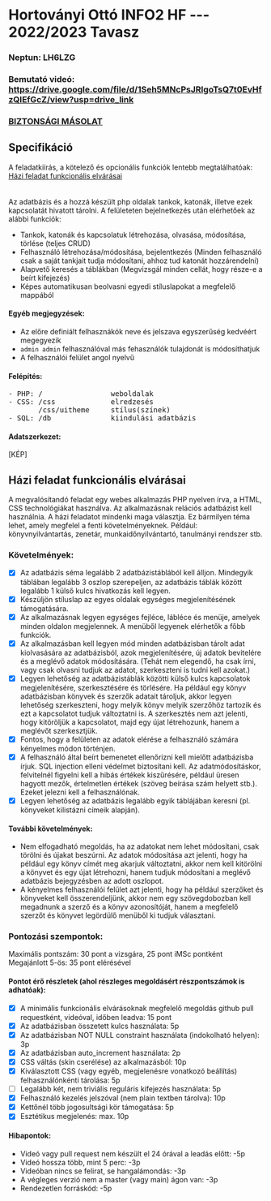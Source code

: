# Hortoványi Ottó INFO2 HF --- 2022/2023 Tavasz  

### Neptun: LH6LZG  

### Bemutató videó: https://drive.google.com/file/d/1Seh5MNcPsJRIgoTsQ7t0EvHfzQIEfGcZ/view?usp=drive_link

### [BIZTONSÁGI MÁSOLAT](https://github.com/hortovanyioti/info2nagyhf/blob/master)  

## Specifikáció  

A feladatkiírás, a kötelező és opcionális funkciók lentebb megtalálhatóak: [Házi feladat funkcionális elvárásai](#h%C3%A1zi-feladat-funkcion%C3%A1lis-elv%C3%A1r%C3%A1sai)  
</br>  
Az adatbázis és a hozzá készült php oldalak tankok, katonák, illetve ezek kapcsolatát hivatott tárolni. A felületeten bejelnetkezés után elérhetőek az alábbi funkciók:

- Tankok, katonák és kapcsolatuk létrehozása, olvasása, módosítása, törlése (teljes CRUD)
- Felhasználó létrehozása/módosítása, bejelentkezés (Minden felhasználó csak a saját tankjait tudja módosítani, ahhoz tud katonát hozzárendelni)  
- Alapvető keresés a táblákban (Megvizsgál minden cellát, hogy része-e a beírt kifejezés)
- Képes automatikusan beolvasni egyedi stíluslapokat a megfelelő mappából  

#### Egyéb megjegyzések:

- Az előre definiált felhasznákók neve és jelszava egyszerűség kedvéért megegyezik  
- `admin admin` felhasználóval más fehasználók tulajdonát is módosíthatjuk  
- A felhasználói felület angol nyelvű  
#### Felépítés:  
<pre>
- PHP: /                weboldalak  
- CSS: /css             elredzesés  
       /css/uitheme     stílus(színek)  
- SQL: /db              kiindulási adatbázis  
</pre>

#### Adatszerkezet:  

[KÉP]

## Házi feladat funkcionális elvárásai
A megvalósítandó feladat egy webes alkalmazás PHP nyelven írva, a HTML, CSS technológiákat használva. Az alkalmazásnak relációs adatbázist kell használnia. A házi feladatot mindenki maga választja. Ez bármilyen téma lehet, amely megfelel a fenti követelményeknek. Például: könyvnyilvántartás, zenetár, munkaidőnyilvántartó, tanulmányi rendszer stb.

### Követelmények:

- [x] Az adatbázis séma legalább 2 adatbázistáblából kell álljon. Mindegyik táblában legalább 3 oszlop szerepeljen, az adatbázis táblák között legalább 1 külső kulcs hivatkozás kell legyen. 
- [x] Készüljön stíluslap az egyes oldalak egységes megjelenítésének támogatására.  
- [x] Az alkalmazásnak legyen egységes fejléce, lábléce és menüje, amelyek minden oldalon megjelennek. A menüből legyenek elérhetők a főbb funkciók.  
- [x] Az alkalmazásban kell legyen mód minden adatbázisban tárolt adat kiolvasására az adatbázisból, azok megjelenítésére, új adatok bevitelére és a meglévő adatok módosítására. (Tehát nem elegendő, ha csak írni, vagy csak olvasni tudjuk az adatot, szerkeszteni is tudni kell azokat.) 
- [x] Legyen lehetőség az adatbázistáblák közötti külső kulcs kapcsolatok megjelenítésére, szerkesztésére és törlésére. Ha például egy könyv adatbázisban könyvek és szerzők adatait tároljuk, akkor legyen lehetőség szerkeszteni, hogy melyik könyv melyik szerzőhöz tartozik és ezt a kapcsolatot tudjuk változtatni is. A szerkesztés nem azt jelenti, hogy kitöröljük a kapcsolatot, majd egy újat létrehozunk, hanem a meglévőt szerkesztjük.   
- [x] Fontos, hogy a felületen az adatok elérése a felhasználó számára kényelmes módon történjen.  
- [x] A felhasználó által beírt bemenetet ellenőrizni kell mielőtt adatbázisba írjuk. SQL injection elleni védelmet biztosítani kell. Az adatmódosításkor, felvitelnél figyelni kell a hibás értékek kiszűrésére, például üresen hagyott mezők, értelmetlen értékek (szöveg beírása szám helyett stb.). Ezeket jelezni kell a felhasználónak.     
- [x] Legyen lehetőség az adatbázis legalább egyik táblájában keresni (pl. könyveket kilistázni címeik alapján).  

#### További követelmények:

- Nem elfogadható megoldás, ha az adatokat nem lehet módosítani, csak törölni és újakat beszúrni. Az adatok módosítása azt jelenti, hogy ha például egy könyv címét meg akarjuk változtatni, akkor nem kell kitörölni a könyvet és egy újat létrehozni, hanem tudjuk módosítani a meglévő adatbázis bejegyzésben az adott oszlopot.
- A kényelmes felhasználói felület azt jelenti, hogy ha például szerzőket és könyveket kell összerendeljünk, akkor nem egy szövegdobozban kell megadnunk a szerző és a könyv azonosítóját, hanem a megfelelő szerzőt és könyvet legördülő menüből ki tudjuk választani.

### Pontozási szempontok:

Maximális pontszám: 30 pont a vizsgára, 25 pont iMSc pontként  
Megajánlott 5-ös: 35 pont elérésével

#### Pontot érő részletek (ahol részleges megoldásért részpontszámok is adhatóak):
- [x] A minimális funkcionális elvárásoknak megfelelő megoldás github pull requestként, videóval, időben leadva: 15 pont
- [x] Az adatbázisban összetett kulcs használata: 5p  
- [x] Az adatbázisban NOT NULL constraint használata (indokolható helyen): 3p 
- [x] Az adatbázisban auto_increment használata: 2p   
- [x] CSS váltás (skin cserélése) az alkalmazásból: 10p   
- [x] Kiválasztott CSS (vagy egyéb, megjelenésre vonatkozó beállítás) felhasználónkénti tárolása: 5p  
- [ ] Legalább két, nem triviális reguláris kifejezés használata: 5p  
- [x] Felhasználó kezelés jelszóval (nem plain textben tárolva): 10p  
- [x] Kettőnél több jogosultsági kör támogatása: 5p   
- [x] Esztétikus megjelenés: max. 10p  

#### Hibapontok:
- Videó vagy pull request nem készült el 24 órával a leadás előtt: -5p
- Videó hossza több, mint 5 perc: -3p
- Videóban nincs se felirat, se hangalámondás: -3p
- A végleges verzió nem a master (vagy main) ágon van: -3p
- Rendezetlen forráskód: -5p
